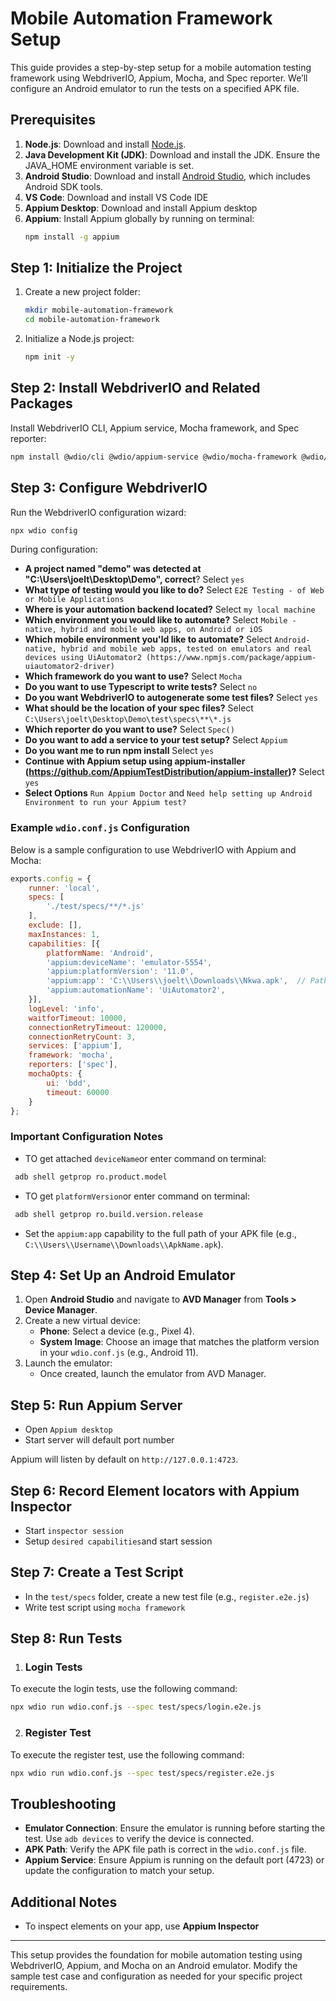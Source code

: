 # Mobile Automation Framework Setup

This guide provides a step-by-step setup for a mobile automation testing framework using WebdriverIO, Appium, Mocha, and Spec reporter. We’ll configure an Android emulator to run the tests on a specified APK file.

## Prerequisites

1. **Node.js**: Download and install [Node.js](https://nodejs.org/en/).
2. **Java Development Kit (JDK)**: Download and install the JDK. Ensure the JAVA_HOME environment variable is set.
3. **Android Studio**: Download and install [Android Studio](https://developer.android.com/studio), which includes Android SDK tools.
4. **VS Code**: Download and install VS Code IDE
5. **Appium Desktop**: Download and install Appium desktop
6. **Appium**: Install Appium globally by running on terminal:
   ```bash
   npm install -g appium
   ```

## Step 1: Initialize the Project

1. Create a new project folder:
   ```bash
   mkdir mobile-automation-framework
   cd mobile-automation-framework
   ```

2. Initialize a Node.js project:
   ```bash
   npm init -y
   ```

## Step 2: Install WebdriverIO and Related Packages

Install WebdriverIO CLI, Appium service, Mocha framework, and Spec reporter:

```bash
npm install @wdio/cli @wdio/appium-service @wdio/mocha-framework @wdio/spec-reporter
```

## Step 3: Configure WebdriverIO

Run the WebdriverIO configuration wizard:

```bash
npx wdio config
```

During configuration:
- **A project named "demo" was detected at "C:\Users\joelt\Desktop\Demo", correct**? Select `yes`
- **What type of testing would you like to do?** Select `E2E Testing - of Web or Mobile Applications`
- **Where is your automation backend located?** Select `my local machine`
- **Which environment you would like to automate?** Select `Mobile - native, hybrid and mobile web apps, on Android or iOS`
- **Which mobile environment you'ld like to automate?** Select `Android- native, hybrid and mobile web apps, tested on emulators and real devices using UiAutomator2 (https://www.npmjs.com/package/appium-uiautomator2-driver)`
- **Which framework do you want to use?** Select `Mocha` 
- **Do you want to use Typescript to write tests?** Select `no`
- **Do you want WebdriverIO to autogenerate some test files?** Select `yes`
- **What should be the location of your spec files?** Select `C:\Users\joelt\Desktop\Demo\test\specs\**\*.js`
- **Which reporter do you want to use?** Select `Spec()`
- **Do you want to add a service to your test setup?** Select `Appium`
- **Do you want me to run npm install** Select `yes`
- **Continue with Appium setup using appium-installer (https://github.com/AppiumTestDistribution/appium-installer)?** Select `yes`
- **Select Options** `Run Appium Doctor` and `Need help setting up Android Environment to run your Appium test?`


### Example `wdio.conf.js` Configuration

Below is a sample configuration to use WebdriverIO with Appium and Mocha:

```javascript
exports.config = {
    runner: 'local',
    specs: [
        './test/specs/**/*.js'
    ],
    exclude: [],
    maxInstances: 1,
    capabilities: [{
        platformName: 'Android',
        'appium:deviceName': 'emulator-5554',
        'appium:platformVersion': '11.0',
        'appium:app': 'C:\\Users\\joelt\\Downloads\\Nkwa.apk',  // Path to your APK file
        'appium:automationName': 'UiAutomator2',
    }],
    logLevel: 'info',
    waitforTimeout: 10000,
    connectionRetryTimeout: 120000,
    connectionRetryCount: 3,
    services: ['appium'],
    framework: 'mocha',
    reporters: ['spec'],
    mochaOpts: {
        ui: 'bdd',
        timeout: 60000
    }
};
```

### Important Configuration Notes
- TO get attached `deviceName`or enter command on terminal:
 ```bash
  adb shell getprop ro.product.model
   ```
- TO get `platformVersion`or enter command on terminal:
 ```bash
  adb shell getprop ro.build.version.release
   ```
- Set the `appium:app` capability to the full path of your APK file (e.g., `C:\\Users\\Username\\Downloads\\ApkName.apk`).

## Step 4: Set Up an Android Emulator

1. Open **Android Studio** and navigate to **AVD Manager** from **Tools > Device Manager**.
2. Create a new virtual device:
   - **Phone**: Select a device (e.g., Pixel 4).
   - **System Image**: Choose an image that matches the platform version in your `wdio.conf.js` (e.g., Android 11).
3. Launch the emulator:
   - Once created, launch the emulator from AVD Manager.

## Step 5: Run Appium Server
- Open `Appium desktop`
- Start server will default port number

Appium will listen by default on `http://127.0.0.1:4723`.

## Step 6: Record Element locators with Appium Inspector
- Start `inspector session`
- Setup `desired capabilities`and start session

## Step 7: Create a Test Script

- In the `test/specs` folder, create a new test file (e.g., `register.e2e.js`)
- Write test script using `mocha framework`

## Step 8: Run Tests
1. ### Login Tests
To execute the login tests, use the following command:

```bash
npx wdio run wdio.conf.js --spec test/specs/login.e2e.js  
```
2. ### Register Test
To execute the register test, use the following command:

```bash
npx wdio run wdio.conf.js --spec test/specs/register.e2e.js
```
## Troubleshooting

- **Emulator Connection**: Ensure the emulator is running before starting the test. Use `adb devices` to verify the device is connected.
- **APK Path**: Verify the APK file path is correct in the `wdio.conf.js` file.
- **Appium Service**: Ensure Appium is running on the default port (4723) or update the configuration to match your setup.

## Additional Notes

- To inspect elements on your app, use **Appium Inspector**

---

This setup provides the foundation for mobile automation testing using WebdriverIO, Appium, and Mocha on an Android emulator. Modify the sample test case and configuration as needed for your specific project requirements.
